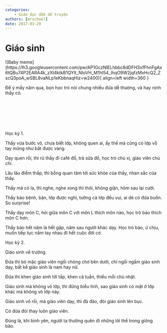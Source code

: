 ```yaml
---
categories:
    - Giáo dục dầm dề truyện
authors: [mrschool]
date: 2017-03-29
---
```


# Giáo sinh

<div class="result" markdown>
![Baby meme](https://lh3.googleusercontent.com/pw/AP1GczNlELhbbc8dDFH3xfFhnFgAx6tQBu74P2EARA4k_zXt4ktkB1QYlt_NIoVH_M1hI54_lhqO9W2jqfzMxHcQ2_ZscQ3poA_wSBL8vaNLp1eKbbnaqHiz=w2400){ align=left width=360 }

Để ý mấy năm qua, bọn học trò nói chung nhiều đứa dễ thương, và hay nịnh thầy cô.

</div>
<br>
<br>
<br>
<!-- more -->
<br>
<br>

Học kỳ 1.

Thầy vừa bước vô, chưa biết lớp, không quen ai, ấy thế mà cũng có lớp vỗ tay mừng như bắt được vàng.

Dạy quen rồi, thì rủ thầy đi café đồ, trà sữa đồ, học trò chủ xị, giáo viên chủ chi.

Lâu lâu điểm thấp, thì bỗng quan tâm tới sức khỏe của thầy, nhan sắc của thầy.

Thầy mà có la, thì nghe, nghe xong thì thôi, không giận, hôm sau lại cười.

Thầy bảo bệnh, bận, lớp được nghỉ, tưởng cả lớp đều vui, ai dè có đứa buồn. So surprise!

Thầy dạy môn C, hỏi giữa môn C với môn L thích môn nào, học trò bảo thích môn C hơn.

Thầy bảo hết năm là hết gặp, năm sau người khác dạy. Học trò bảo, ứ chịu, muốn tiếp tục nắm tay nhau đi hết cuộc đời cơ.

Học kỳ 2.

Giáo sinh về trường.

Đứa thì bỏ mặc giáo viên ngồi chỏng chơ bên dưới, chỉ ngồi ngắm giáo sinh dạy, bất kể giáo sinh là nam hay nữ.

Đứa thì khen giáo sinh tới tấp, khen cả tuần, thiếu mỗi chủ nhật.

Giáo sinh mà không vô lớp, thì đứng biểu tình, sao giáo sinh có mặt ở lớp khác mà không vô lớp này.

Giáo sinh vô rồi, mà giáo viên dạy, thì đả đảo, đòi giáo sinh lên bục.

Có đứa đòi thay luôn giáo viên.

Đúng là, khi bình yên, người ta thường quên đi những lời thề trong giông bão.